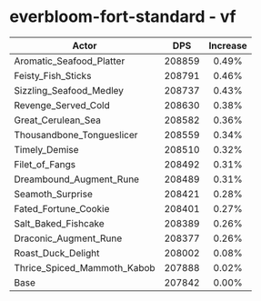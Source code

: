 # everbloom-fort-standard - vf
| Actor | DPS | Increase |
|---|:---:|:---:|
|Aromatic_Seafood_Platter|208859|0.49%|
|Feisty_Fish_Sticks|208791|0.46%|
|Sizzling_Seafood_Medley|208737|0.43%|
|Revenge_Served_Cold|208630|0.38%|
|Great_Cerulean_Sea|208582|0.36%|
|Thousandbone_Tongueslicer|208559|0.34%|
|Timely_Demise|208510|0.32%|
|Filet_of_Fangs|208492|0.31%|
|Dreambound_Augment_Rune|208489|0.31%|
|Seamoth_Surprise|208421|0.28%|
|Fated_Fortune_Cookie|208401|0.27%|
|Salt_Baked_Fishcake|208389|0.26%|
|Draconic_Augment_Rune|208377|0.26%|
|Roast_Duck_Delight|208002|0.08%|
|Thrice_Spiced_Mammoth_Kabob|207888|0.02%|
|Base|207842|0.00%|
